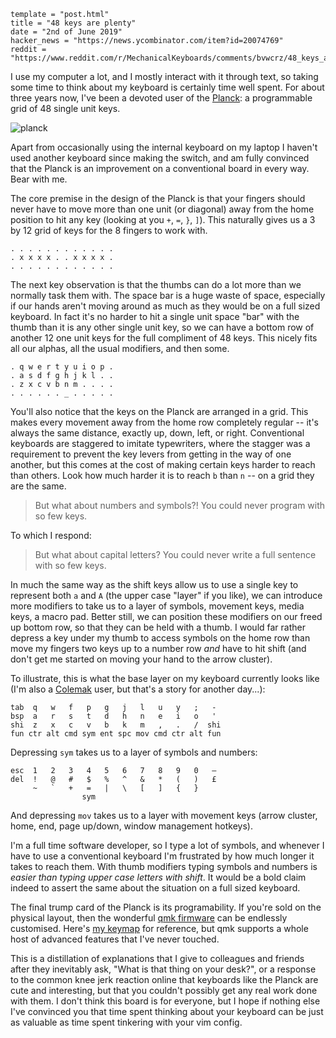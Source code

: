 ```
template = "post.html"
title = "48 keys are plenty"
date = "2nd of June 2019"
hacker_news = "https://news.ycombinator.com/item?id=20074769"
reddit = "https://www.reddit.com/r/MechanicalKeyboards/comments/bvwcrz/48_keys_are_plenty_a_review_of_the_planck_after_3/"
```

I use my computer a lot, and I mostly interact with it through text, so taking some time to think about my keyboard is certainly time well spent. For about three years now, I've been a devoted user of the [Planck][]: a programmable grid of 48 single unit keys.

![planck](/images/planck.jpg)

Apart from occasionally using the internal keyboard on my laptop I haven't used another keyboard since making the switch, and am fully convinced that the Planck is an improvement on a conventional board in every way. Bear with me.

The core premise in the design of the Planck is that your fingers should never have to move more than one unit (or diagonal) away from the home position to hit any key (looking at you `+`, `=`, `}`, `]`). This naturally gives us a 3 by 12 grid of keys for the 8 fingers to work with.

    . . . . . . . . . . . .
    . x x x x . . x x x x .
    . . . . . . . . . . . .

The next key observation is that the thumbs can do a lot more than we normally task them with. The space bar is a huge waste of space, especially if our hands aren't moving around as much as they would be on a full sized keyboard. In fact it's no harder to hit a single unit space "bar" with the thumb than it is any other single unit key, so we can have a bottom row of another 12 one unit keys for the full compliment of 48 keys. This nicely fits all our alphas, all the usual modifiers, and then some.

    . q w e r t y u i o p .
    . a s d f g h j k l . .
    . z x c v b n m . . . .
    . . . . . . _ . . . . .

You'll also notice that the keys on the Planck are arranged in a grid. This makes every movement away from the home row completely regular -- it's always the same distance, exactly up, down, left, or right. Conventional keyboards are staggered to imitate typewriters, where the stagger was a requirement to prevent the key levers from getting in the way of one another, but this comes at the cost of making certain keys harder to reach than others. Look how much harder it is to reach `b` than `n` -- on a grid they are the same.

> But what about numbers and symbols?! You could never program with so few keys.

To which I respond:

> But what about capital letters? You could never write a full sentence with so few keys.

In much the same way as the shift keys allow us to use a single key to represent both `a` and `A` (the upper case "layer" if you like), we can introduce more modifiers to take us to a layer of symbols, movement keys, media keys, a macro pad. Better still, we can position these modifiers on our freed up bottom row, so that they can be held with a thumb. I would far rather depress a key under my thumb to access symbols on the home row than move my fingers two keys up to a number row *and* have to hit shift (and don't get me started on moving your hand to the arrow cluster).

To illustrate, this is what the base layer on my keyboard currently looks like (I'm also a [Colemak][] user, but that's a story for another day...):

    tab  q   w   f   p   g   j   l   u   y   ;   -
    bsp  a   r   s   t   d   h   n   e   i   o   '
    shi  z   x   c   v   b   k   m   ,   .   /  shi
    fun ctr alt cmd sym ent spc mov cmd ctr alt fun

Depressing `sym` takes us to a layer of symbols and numbers:

    esc  1   2   3   4   5   6   7   8   9   0   –
    del  !   @   #   $   %   ^   &   *   (   )   £
         ~   `   +   =   |   \   [   ]   {   }
                    sym

And depressing `mov` takes us to a layer with movement keys (arrow cluster, home, end, page up/down, window management hotkeys).

I'm a full time software developer, so I type a lot of symbols, and whenever I have to use a conventional keyboard I'm frustrated by how much longer it takes to reach them. With thumb modifiers typing symbols and numbers is *easier than typing upper case letters with shift*. It would be a bold claim indeed to assert the same about the situation on a full sized keyboard.

The final trump card of the Planck is its programability. If you're sold on the physical layout, then the wonderful [<span class="sc">qmk</span> firmware][] can be endlessly customised. Here's [my keymap][] for reference, but <span class="sc">qmk</span> supports a whole host of advanced features that I've never touched.

This is a distillation of explanations that I give to colleagues and friends after they inevitably ask, "What is that thing on your desk?", or a response to the common knee jerk reaction online that keyboards like the Planck are cute and interesting, but that you couldn't possibly get any real work done with them. I don't think this board is for everyone, but I hope if nothing else I've convinced you that time spent thinking about your keyboard can be just as valuable as time spent tinkering with your vim config.

[Planck]: https://olkb.com/planck
[Colemak]: https://colemak.com/
[<span class="sc">qmk</span> firmware]: https://github.com/qmk/qmk_firmware
[my keymap]: https://github.com/qmk/qmk_firmware/blob/master/keyboards/planck/keymaps/callum/keymap.c
